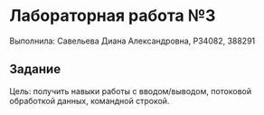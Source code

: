 # Лабораторная работа №3

Выполнила: Савельева Диана Александровна, P34082, 388291

## Задание

Цель: получить навыки работы с вводом/выводом, потоковой обработкой данных, командной строкой.

